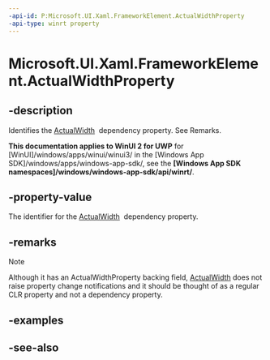 ```yaml
---
-api-id: P:Microsoft.UI.Xaml.FrameworkElement.ActualWidthProperty
-api-type: winrt property
---
```


<!-- Property syntax
public Windows.UI.Xaml.DependencyProperty ActualWidthProperty { get; }
-->

# Microsoft.UI.Xaml.FrameworkElement.ActualWidthProperty

## -description
Identifies the [ActualWidth](frameworkelement_actualwidth.md)  dependency property. See Remarks.

**This documentation applies to WinUI 2 for UWP** for [WinUI]/windows/apps/winui/winui3/ in the [Windows App SDK]/windows/apps/windows-app-sdk/, see the **[Windows App SDK namespaces]/windows/windows-app-sdk/api/winrt/**.

## -property-value
The identifier for the [ActualWidth](frameworkelement_actualwidth.md)  dependency property.

## -remarks
> [!NOTE]
> Although it has an ActualWidthProperty backing field, [ActualWidth](frameworkelement_actualwidth.md) does not raise property change notifications and it should be thought of as a regular CLR property and not a dependency property.

## -examples

## -see-also
